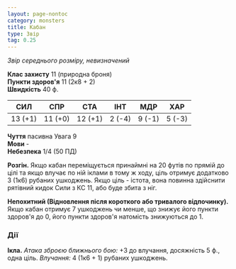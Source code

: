 ```yaml
---
layout: page-nontoc
category: monsters
title: Кабан
type: Звір
tag: 0.25
---
```


_Звір середнього розміру, невизначений_  

**Клас захисту** 11 (природна броня)    
**Пункти здоров'я** 11 (2к8 + 2)    
**Швидкість** 40 ф.  

| СИЛ     | СПР     | СТА     | ІНТ    | МДР    | ХАР    |
| ------- | ------- | ------- | ------ | ------ | ------ |
| 13 (+1) | 11 (+0) | 12 (+1) | 2 (-4) | 9 (-1) | 5 (-3) |

**Чуття** пасивна Увага 9    
**Мови** -    
**Небезпека** 1/4 (50 ПД)  

**Розгін.** Якщо кабан переміщується принаймні на 20 футів по прямій до цілі та якщо влучає по ній іклами в тому ж ходу, ціль отримує додатково 3 (1к6) рубаних ушкоджень. Якщо ціль - істота, вона повинна здійснити рятівний кидок Сили з КС 11, або буде збита з ніг.   

**Непохитний (Відновлення після короткого або тривалого відпочинку).** Якщо кабан отримує 7 ушкоджень чи менше, що знижує його пункти здоров'я до 0, його пункти здоров'я натомість знижуються до 1.  

### Дії
**Ікла.** _Атака зброєю ближнього бою:_ +3 до влучання, досяжність 5 ф., одна ціль. _Влучання:_ 4 (1к6 + 1) рубаних ушкоджень. 
